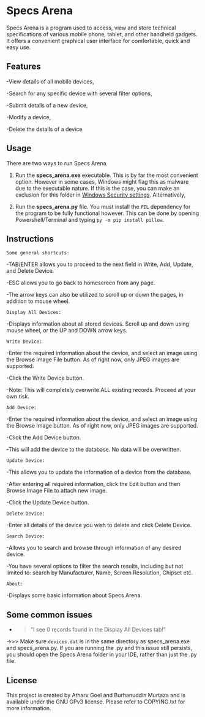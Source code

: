 # __Specs Arena__

Specs Arena is a program used to access, view and store technical specifications of various mobile phone, tablet, and other handheld gadgets. It offers a convenient graphical user interface for comfortable, quick and easy use.

## __Features__

-View details of all mobile devices,

-Search for any specific device with several filter options,

-Submit details of a new device,

-Modify a device,

-Delete the details of a device

## __Usage__

There are two ways to run Specs Arena.
1) Run the **specs_arena.exe** executable. This is by far the most convenient option. However in some cases, Windows might flag this as malware due to the executable nature. If this is the case, you can make an exclusion for this folder in [Windows Security settings](https://support.microsoft.com/en-us/help/4028485/windows-10-add-an-exclusion-to-windows-security). Alternatively,

2) Run the **specs_arena.py** file. You must install the ```PIL``` dependency for the program to be fully functional however. This can be done by opening Powershell/Terminal and typing ```py -m pip install pillow```.



## __Instructions__

    Some general shortcuts:

-TAB/ENTER allows you to proceed to the next field in Write, Add, Update, and Delete Device.

-ESC allows you to go back to homescreen from any page.

-The arrow keys can also be utilized to scroll up or down the pages, in addition to mouse wheel.

        
    Display All Devices:
-Displays information about all stored devices. Scroll up and down using mouse wheel, or the UP and DOWN arrow keys.


    Write Device:	
-Enter the required information about the device, and select an image using the Browse Image File button. As of right now, only JPEG images are supported.

-Click the Write Device button.

-Note: This will completely overwrite ALL existing records. Proceed at your own risk.


    Add Device:
-Enter the required information about the device, and select an image using the Browse Image button. As of right now, only JPEG images are supported.

-Click the Add Device button.

-This will add the device to the database. No data will be overwritten.


    Update Device:
-This allows you to update the information of a device from the database.

-After entering all required information, click the Edit button and then Browse Image File to attach new image.

-Click the Update Device button.


    Delete Device:
-Enter all details of the device you wish to delete and click Delete Device.


    Search Device:
-Allows you to search and browse through information of any desired device.

-You have several options to filter the search results, including but not limited to: search by Manufacturer, Name, Screen Resolution, Chipset etc.
        

    About:
-Displays some basic information about Specs Arena.



## __Some common issues__

- > "I see 0 records found in the Display All Devices tab!" 
 
->>> Make sure `devices.dat` is in the same directory as specs_arena.exe and specs_arena.py. If you are running the .py and this issue still persists, you should open the Specs Arena folder in your IDE, rather than just the .py file.

## License

This project is created by Atharv Goel and Burhanuddin Murtaza and is available under the GNU GPv3 license.
Please refer to COPYING.txt for more information.
